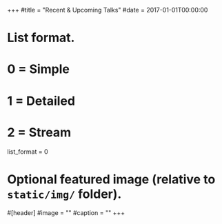 +++
#title = "Recent & Upcoming Talks"
#date = 2017-01-01T00:00:00

# List format.
#   0 = Simple
#   1 = Detailed
#   2 = Stream
list_format = 0

# Optional featured image (relative to `static/img/` folder).
#[header]
#image = ""
#caption = ""
+++
